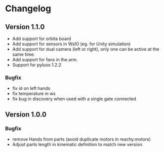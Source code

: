 # Changelog 

## Version 1.1.0

* Add support for orbita board
* Add support for sensors in WsIO (eg. for Unity simulation)
* Add support for dual camera (left or right), only one can be active at the same time.
* Add support for fans in the arm.
* Support for pyluos 1.2.2

### Bugfix 

* fix id on left hands
* fix temperature in ws
* fix bug in discovery when used with a single gate connected

## Version 1.0.0

### Bugfix

* remove Hands from parts (avoid duplicate motors in reachy.motors)
* Adjust parts length in kinematic definition to match new version.